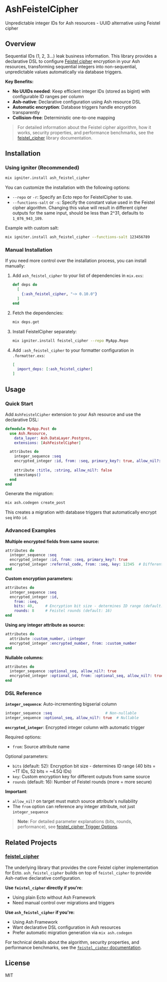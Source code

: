 # AshFeistelCipher

Unpredictable integer IDs for Ash resources - UUID alternative using Feistel cipher

## Overview

Sequential IDs (1, 2, 3...) leak business information. This library provides a declarative DSL to configure [Feistel cipher](https://github.com/devall-org/feistel_cipher) encryption in your Ash resources, transforming sequential integers into non-sequential, unpredictable values automatically via database triggers.

**Key Benefits:**
- **No UUIDs needed**: Keep efficient integer IDs (stored as bigint) with configurable ID ranges per column
- **Ash-native**: Declarative configuration using Ash resource DSL
- **Automatic encryption**: Database triggers handle encryption transparently
- **Collision-free**: Deterministic one-to-one mapping

> For detailed information about the Feistel cipher algorithm, how it works, security properties, and performance benchmarks, see the [feistel_cipher](https://github.com/devall-org/feistel_cipher) library documentation.

## Installation

### Using igniter (Recommended)

```bash
mix igniter.install ash_feistel_cipher
```

You can customize the installation with the following options:

* `--repo` or `-r`: Specify an Ecto repo for FeistelCipher to use.
* `--functions-salt` or `-s`: Specify the constant value used in the Feistel cipher algorithm. Changing this value will result in different cipher outputs for the same input, should be less than 2^31, defaults to `1_076_943_109`.

Example with custom salt:

```bash
mix igniter.install ash_feistel_cipher --functions-salt 123456789
```

### Manual Installation

If you need more control over the installation process, you can install manually:

1. Add `ash_feistel_cipher` to your list of dependencies in `mix.exs`:

   ```elixir
   def deps do
     [
       {:ash_feistel_cipher, "~> 0.10.0"}
     ]
   end
   ```

2. Fetch the dependencies:

   ```bash
   mix deps.get
   ```

3. Install FeistelCipher separately:

   ```bash
   mix igniter.install feistel_cipher --repo MyApp.Repo
   ```

4. Add `:ash_feistel_cipher` to your formatter configuration in `.formatter.exs`:

   ```elixir
   [
     import_deps: [:ash_feistel_cipher]
   ]
   ```

## Usage

### Quick Start

Add `AshFeistelCipher` extension to your Ash resource and use the declarative DSL:

```elixir
defmodule MyApp.Post do
  use Ash.Resource,
    data_layer: Ash.DataLayer.Postgres,
    extensions: [AshFeistelCipher]

  attributes do
    integer_sequence :seq
    encrypted_integer :id, from: :seq, primary_key?: true, allow_nil?: false
    
    attribute :title, :string, allow_nil?: false
    timestamps()
  end
end
```

Generate the migration:
```bash
mix ash.codegen create_post
```

This creates a migration with database triggers that automatically encrypt `seq` into `id`.

### Advanced Examples

**Multiple encrypted fields from same source:**
```elixir
attributes do
  integer_sequence :seq
  encrypted_integer :id, from: :seq, primary_key?: true
  encrypted_integer :referral_code, from: :seq, key: 12345  # Different key for referral codes
end
```

**Custom encryption parameters:**
```elixir
attributes do
  integer_sequence :seq
  encrypted_integer :id, 
    from: :seq,
    bits: 40,     # Encryption bit size - determines ID range (default: 52)
    rounds: 8     # Feistel rounds (default: 16)
end
```

**Using any integer attribute as source:**
```elixir
attributes do
  attribute :custom_number, :integer
  encrypted_integer :encrypted_number, from: :custom_number
end
```

**Nullable columns:**
```elixir
attributes do
  integer_sequence :optional_seq, allow_nil?: true
  encrypted_integer :optional_id, from: :optional_seq, allow_nil?: true
end
```

### DSL Reference

**`integer_sequence`**: Auto-incrementing bigserial column
```elixir
integer_sequence :seq                        # Non-nullable
integer_sequence :optional_seq, allow_nil?: true  # Nullable
```

**`encrypted_integer`**: Encrypted integer column with automatic trigger

Required options:
- `from`: Source attribute name

Optional parameters:
- `bits` (default: 52): Encryption bit size - determines ID range (40 bits = ~1T IDs, 52 bits = ~4.5Q IDs)
- `key`: Custom encryption key for different outputs from same source
- `rounds` (default: 16): Number of Feistel rounds (more = more secure)

**Important**: 
- `allow_nil?` on target must match source attribute's nullability
- The `from` option can reference any integer attribute, not just `integer_sequence`

> **Note**: For detailed parameter explanations (bits, rounds, performance), see [feistel_cipher Trigger Options](https://github.com/devall-org/feistel_cipher#trigger-options).

## Related Projects

### [feistel_cipher](https://github.com/devall-org/feistel_cipher)

The underlying library that provides the core Feistel cipher implementation for Ecto. `ash_feistel_cipher` builds on top of `feistel_cipher` to provide Ash-native declarative configuration.

**Use `feistel_cipher` directly if you're:**
- Using plain Ecto without Ash Framework
- Need manual control over migrations and triggers

**Use `ash_feistel_cipher` if you're:**
- Using Ash Framework
- Want declarative DSL configuration in Ash resources
- Prefer automatic migration generation via `mix ash.codegen`

For technical details about the algorithm, security properties, and performance benchmarks, see the [`feistel_cipher` documentation](https://github.com/devall-org/feistel_cipher).

## License

MIT